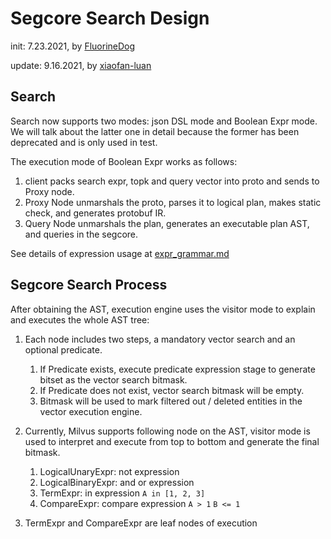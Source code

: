 # Segcore Search Design

init: 7.23.2021, by [FluorineDog](https://github.com/FluorineDog)

update: 9.16.2021, by [xiaofan-luan](https://github.com/xiaofan-luan)

## Search

Search now supports two modes: json DSL mode and Boolean Expr mode. We will talk about the latter one in detail because the former has been deprecated and is only used in test.

The execution mode of Boolean Expr works as follows:

1. client packs search expr, topk and query vector into proto and sends to Proxy node.
2. Proxy Node unmarshals the proto, parses it to logical plan, makes static check, and generates protobuf IR.
3. Query Node unmarshals the plan, generates an executable plan AST, and queries in the segcore.

See details of expression usage at [expr_grammar.md](https://milvus.io/docs/v2.0.0/expression.md)

## Segcore Search Process

After obtaining the AST, execution engine uses the visitor mode to explain and executes the whole AST tree:

1. Each node includes two steps, a mandatory vector search and an optional predicate.

   1. If Predicate exists, execute predicate expression stage to generate bitset as the vector search bitmask.
   2. If Predicate does not exist, vector search bitmask will be empty.
   3. Bitmask will be used to mark filtered out / deleted entities in the vector execution engine.

2. Currently, Milvus supports following node on the AST, visitor mode is used to interpret and execute from top to bottom and generate the final bitmask.

   1. LogicalUnaryExpr: not expression
   2. LogicalBinaryExpr: and or expression
   3. TermExpr: in expression `A in [1, 2, 3]`
   4. CompareExpr: compare expression `A > 1` `B <= 1`

3. TermExpr and CompareExpr are leaf nodes of execution
